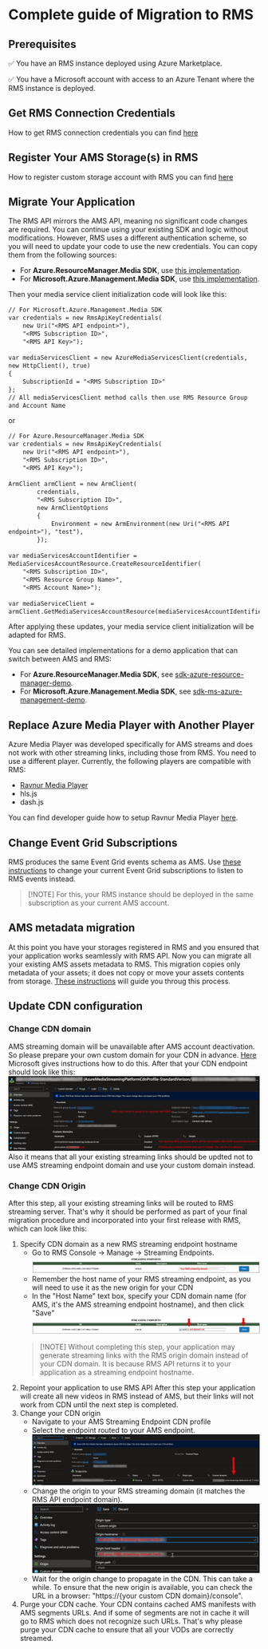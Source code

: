 # Complete guide of Migration to RMS

## Prerequisites

✅ You have an RMS instance deployed using Azure Marketplace.

✅ You have a Microsoft account with access to an Azure Tenant where the RMS instance is deployed.

## Get RMS Connection Credentials

How to get RMS connection credentials you can find [here](how-to-get-credentials.md)

## Register Your AMS Storage(s) in RMS

How to register custom storage account with RMS you can find [here](custom-storage.md)

## Migrate Your Application

The RMS API mirrors the AMS API, meaning no significant code changes are required. You can continue using your existing SDK and logic without modifications. However, RMS uses a different authentication scheme, so you will need to update your code to use the new credentials. You can copy them from the following sources:

* For **Azure.ResourceManager.Media SDK**, use [this implementation](../sdk-azure-resource-manager-demo/RmsApiKeyCredentials.cs).
* For **Microsoft.Azure.Management.Media SDK**, use [this implementation](../sdk-ms-azure-management-demo/RmsApiKeyCredentials.cs).

Then your media service client initialization code will look like this:

```CSharp
// For Microsoft.Azure.Management.Media SDK
var credentials = new RmsApiKeyCredentials(
    new Uri("<RMS API endpoint>"),
    "<RMS Subscription ID>",
    "<RMS API Key>");

var mediaServicesClient = new AzureMediaServicesClient(credentials, new HttpClient(), true)
{
    SubscriptionId = "<RMS Subscription ID>"
};
// All mediaServicesClient method calls then use RMS Resource Group and Account Name
```

or

```CSharp
// For Azure.ResourceManager.Media SDK
var credentials = new RmsApiKeyCredentials(
    new Uri("<RMS API endpoint>"),
    "<RMS Subscription ID>",
    "<RMS API Key>");

ArmClient armClient = new ArmClient(
        credentials,
        "<RMS Subscription ID>",
        new ArmClientOptions
        {
            Environment = new ArmEnvironment(new Uri("<RMS API endpoint>"), "test"),
        });

var mediaServicesAccountIdentifier = MediaServicesAccountResource.CreateResourceIdentifier(
    "<RMS Subscription ID>",
    "<RMS Resource Group Name>",
    "<RMS Account Name>");

var mediaServiceClient = armClient.GetMediaServicesAccountResource(mediaServicesAccountIdentifier)
```

After applying these updates, your media service client initialization will be adapted for RMS.

You can see detailed implementations for a demo application that can switch between AMS and RMS:

* For **Azure.ResourceManager.Media SDK**, see [sdk-azure-resource-manager-demo](../sdk-azure-resource-manager-demo).
* For **Microsoft.Azure.Management.Media SDK**, see [sdk-ms-azure-management-demo](../sdk-ms-azure-management-demo).

## Replace Azure Media Player with Another Player

Azure Media Player was developed specifically for AMS streams and does not work with other streaming links, including those from RMS. You need to use a different player. Currently, the following players are compatible with RMS:

* [Ravnur Media Player](https://strmsdemo.z13.web.core.windows.net/)
* hls.js
* dash.js

You can find developer guide how to setup Ravnur Media Player [here](ravnur-player-instructions.md).

## Change Event Grid Subscriptions

RMS produces the same Event Grid events schema as AMS. Use [these instructions](monitoring.md) to change your current Event Grid subscriptions to listen to RMS events instead.

> [!NOTE] For this, your RMS instance should be deployed in the same subscription as your current AMS account.

## AMS metadata migration

At this point you have your storages registered in RMS and you ensured that your application works seamlessly with RMS API. Now you can migrate all your existing AMS assets metadata to RMS. This migration copies only metadata of your assets; it does not copy or move your assets contents from storage. [These instructions](data-migration.md) will guide you throug this process.

## Update CDN configuration

### Change CDN domain

AMS streaming domain will be unavailable after AMS account deactivation. So please prepare your own custom domain for your CDN in advance. [Here](https://learn.microsoft.com/en-us/azure/cdn/cdn-map-content-to-custom-domain) Microsoft gives instructions how to do this. After that your CDN endpoint should look like this:
![CDN before RMS migration](img/cdn-before-rms-migration.png)
Also it means that all your existing streaming links should be updted not to use AMS streaming endpoint domain and use your custom domain instead.

### Change CDN Origin

After this step, all your existing streaming links will be routed to RMS streaming server. That's why it should be performed as part of your final migration procedure and incorporated into your first release with RMS, which can look like this:

1. Specify CDN domain as a new RMS streaming endpoint hostname
   * Go to RMS Console -> Manage -> Streaming Endpoints.
     ![RMS Console endpoints](img/endpoints-console-origin.PNG)
   * Remember the host name of your RMS streaming endpoint, as you will need to use it as the new origin for your CDN
   * In the "Host Name" text box, specify your CDN domain name (for AMS, it's the AMS streaming endpoint hostname), and then click "Save"
     ![Change endpoint host name](img/endpoints-console-changed.PNG)
   > [!NOTE] Without completing this step, your application may generate streaming links with the RMS origin domain instead of your CDN domain. It is because RMS API returns it to your application as a streaming endpoint hostname.
2. Repoint your application to use RMS API
   After this step your application will create all new videos in RMS instead of AMS, but their links will not work from CDN until the next step is completed.
3. Change your CDN origin
   * Navigate to your AMS Streaming Endpoint CDN profile
   * Select the endpoint routed to your AMS endpoint. ![Ams endpoint location](img/cdn-update-1.png)
   * Change the origin to your RMS streaming domain (it matches the RMS API endpoint domain). ![Change CDN origin](img/cdn-update-2.png)
   * Wait for the origin change to propagate in the CDN. This can take a while. To ensure that the new origin is available, you can check the URL in a browser: "https://{your custom CDN domain}/console".
4. Purge your CDN cache.
   Your CDN contains cached AMS manifests with AMS segments URLs. And if some of segments are not in cache it will go to RMS which does not recognize such URLs. That's why please purge your CDN cache to ensure that all your VODs are correctly streamed.
